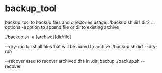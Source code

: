 # backup_tool
backup_tool to backup files and directories
usage:
./backup.sh dir1 dir2 ...
options
 -a option to append file or dir to existing archive

./backup.sh -a [archive] [dir/file]

--dry-run to list all files that will be added to archive
./backup.sh dir1 --dry-run

--recover used to recover archived dirs in .dir_backup
./backup.sh --recover 
